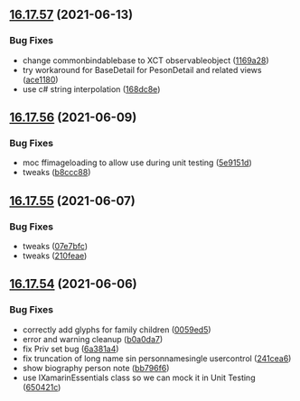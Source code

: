 ## [16.17.57](https://github.com/phandcock/GrampsView/compare/v16.17.56...v16.17.57) (2021-06-13)


### Bug Fixes

* change commonbindablebase to XCT observableobject ([1169a28](https://github.com/phandcock/GrampsView/commit/1169a28aa83bb7b5d5f646f8dfb7e2b1d7c3dfb4))
* try workaround for BaseDetail for PesonDetail and related views ([ace1180](https://github.com/phandcock/GrampsView/commit/ace1180ef85ec49efb6d7c577f13e5426d712abd))
* use c# string interpolation ([168dc8e](https://github.com/phandcock/GrampsView/commit/168dc8e9205bbcd9efe74c7bbcaf424838cf6f67))



## [16.17.56](https://github.com/phandcock/GrampsView/compare/v16.17.55...v16.17.56) (2021-06-09)


### Bug Fixes

* moc ffimageloading to allow use during unit testing ([5e9151d](https://github.com/phandcock/GrampsView/commit/5e9151df14e22a3759d7c7f6a620a0ce08db4e55))
* tweaks ([b8ccc88](https://github.com/phandcock/GrampsView/commit/b8ccc8822a610b758f586ac65f5786098fdfd783))



## [16.17.55](https://github.com/phandcock/GrampsView/compare/v16.17.54...v16.17.55) (2021-06-07)


### Bug Fixes

* tweaks ([07e7bfc](https://github.com/phandcock/GrampsView/commit/07e7bfcee540cd597aa24d3c95011ff1e6699600))
* tweaks ([210feae](https://github.com/phandcock/GrampsView/commit/210feaeb8b8256ddfa7e77137b00f9c1be1fb105))



## [16.17.54](https://github.com/phandcock/GrampsView/compare/v16.17.53...v16.17.54) (2021-06-06)


### Bug Fixes

* correctly add glyphs for family children ([0059ed5](https://github.com/phandcock/GrampsView/commit/0059ed5233c9b2797ee9e548da125ad348cefec0))
* error and warning cleanup ([b0a0da7](https://github.com/phandcock/GrampsView/commit/b0a0da711cc1d2904f702a30e2595724960e063d))
* fix Priv set bug ([6a381a4](https://github.com/phandcock/GrampsView/commit/6a381a412a1235896f5da8c9282465a8d48737c7))
* fix truncation of long name sin personnamesingle usercontrol ([241cea6](https://github.com/phandcock/GrampsView/commit/241cea61814d651354cdbecd01040ea30b76d985))
* show biography person note ([bb796f6](https://github.com/phandcock/GrampsView/commit/bb796f63d5503116a3be823db6212912fa562da1))
* use IXamarinEssentials class so we can mock it in Unit Testing ([650421c](https://github.com/phandcock/GrampsView/commit/650421cc0417592db7464bf9eb2220d5005be2ad))



